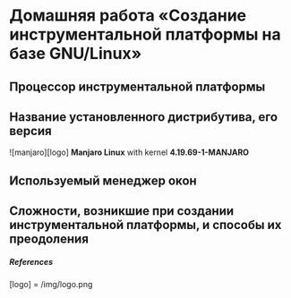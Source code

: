 # Домашняя работа «Создание инструментальной платформы на базе GNU/Linux»

## Процессор инструментальной платформы

## Название установленного дистрибутива, его версия
![manjaro][logo] __Manjaro Linux__ with kernel __4.19.69-1-MANJARO__
## Используемый менеджер окон

## Сложности, возникшие при создании инструментальной платформы, и способы их преодоления


##### References
[logo] = /img/logo.png
